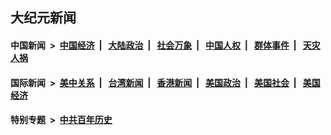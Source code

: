## 大纪元新闻

#### 中国新闻 &nbsp;>&nbsp; [中国经济](indexes/ncid283/README.md?10270445) &nbsp;| &nbsp; [大陆政治](indexes/ncid277/README.md?10270445) &nbsp;| &nbsp; [社会万象](indexes/ncid282/README.md?10270445) &nbsp;| &nbsp; [中国人权](indexes/ncid278/README.md?10270445) &nbsp;| &nbsp; [群体事件](indexes/ncid279/README.md?10270445) &nbsp;| &nbsp; [天灾人祸](indexes/ncid280/README.md?10270445)

#### 国际新闻 &nbsp;>&nbsp; [美中关系](indexes/nf1412576/README.md?10270445) &nbsp;| &nbsp; [台湾新闻](indexes/ncid1349361/README.md?10270445) &nbsp;| &nbsp; [香港新闻](indexes/ncid1349362/README.md?10270445) &nbsp;| &nbsp; [美国政治](indexes/ncid1078159/README.md?10270445) &nbsp;| &nbsp; [美国社会](indexes/ncid1078160/README.md?10270445) &nbsp;| &nbsp; [美国经济](indexes/ncid1078158/README.md?10270445)

#### 特别专题 &nbsp;>&nbsp; [中共百年历史](https://github.com/epoch-news/epoch-special/blob/master/README.md?10270445)  
